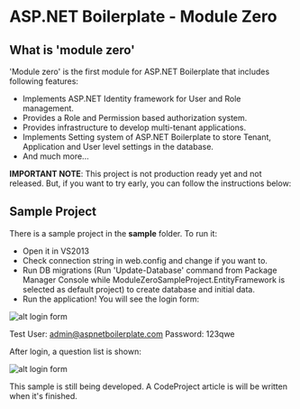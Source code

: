 ASP.NET Boilerplate - Module Zero
===========

What is 'module zero'
----------

'Module zero' is the first module for ASP.NET Boilerplate that includes following features:

* Implements ASP.NET Identity framework for User and Role management.
* Provides a Role and Permission based authorization system.
* Provides infrastructure to develop multi-tenant applications.
* Implements Setting system of ASP.NET Boilerplate to store Tenant, Application and User level settings in the database.
* And much more...
 
__IMPORTANT NOTE__: This project is not production ready yet and not released. But, if you want to try early, you can follow the instructions below:

Sample Project
-------------------

There is a sample project in the **sample** folder. To run it:

- Open it in VS2013
- Check connection string in web.config and change if you want to.
- Run DB migrations (Run 'Update-Database' command from Package Manager Console while ModuleZeroSampleProject.EntityFramework is selected as default project) to create database and initial data.
- Run the application! You will see the login form:
 
![alt login form](https://raw.githubusercontent.com/aspnetboilerplate/module-zero/master/doc/login-form.png)

Test User: admin@aspnetboilerplate.com
Password: 123qwe

After login, a question list is shown:

![alt login form](https://raw.githubusercontent.com/aspnetboilerplate/module-zero/master/doc/question-list.png)

This sample is still being developed. A CodeProject article is will be written when it's finished.

